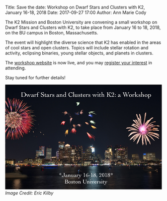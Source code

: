 Title: Save the date: Workshop on Dwarf Stars and Clusters with K2, January 16-18, 2018
Date: 2017-09-27 17:00
Author: Ann Marie Cody

The K2 Mission and Boston University are convening
a small workshop on Dwarf Stars and Clusters with K2,
to take place from January 16 to 18, 2018, on the BU campus
in Boston, Massachusetts.

The event will highlight the diverse science that K2 has enabled
in the areas of cool stars and open clusters.
Topics will include stellar rotation and activity,
eclipsing binaries, young stellar objects, and planets in clusters. 

The [workshop website](/cluster-workshop) is now live, and you may [register your interest](https://docs.google.com/forms/d/e/1FAIpQLSdZCWOJd_L10gG-IQ9QYLkKDkkDM99Hn3awA3KStSz2B0AzCQ/viewform?c=0&w=1) in attending.

Stay tuned for further details!

<img class="img-responsive" style="max-width:100%;" src="images/k2/bu_fireworks.jpg" alt="Dwarf Stars and Clusters with 
K2: A Workshop"> 
*Image Credit: Eric Kilby*
